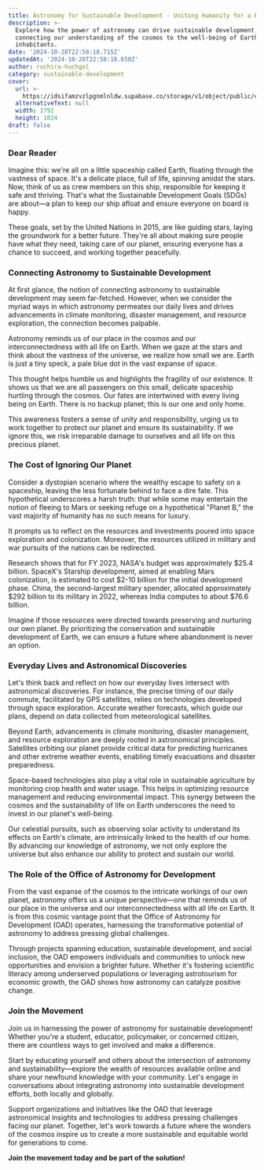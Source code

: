 ```yaml
---
title: Astronomy for Sustainable Development - Uniting Humanity for a Brighter Future
description: >-
  Explore how the power of astronomy can drive sustainable development,
  connecting our understanding of the cosmos to the well-being of Earth and its
  inhabitants.
date: '2024-10-28T22:58:18.715Z'
updatedAt: '2024-10-28T22:58:18.650Z'
author: ruchira-huchgol
category: sustainable-development
cover:
  url: >-
    https://idsifamzvzlpgnmlnldw.supabase.co/storage/v1/object/public/cms/1_sustainable_global_space_development_97af989710.webp
  alternativeText: null
  width: 1792
  height: 1024
draft: false
---
```


### Dear Reader

Imagine this: we're all on a little spaceship called Earth, floating through the vastness of space.
It's a delicate place, full of life, spinning amidst the stars. Now, think of us as crew members on
this ship, responsible for keeping it safe and thriving. That's what the Sustainable Development
Goals (SDGs) are about—a plan to keep our ship afloat and ensure everyone on board is happy.

These goals, set by the United Nations in 2015, are like guiding stars, laying the groundwork for a
better future. They're all about making sure people have what they need, taking care of our planet,
ensuring everyone has a chance to succeed, and working together peacefully.

### Connecting Astronomy to Sustainable Development

At first glance, the notion of connecting astronomy to sustainable development may seem far-fetched.
However, when we consider the myriad ways in which astronomy permeates our daily lives and drives
advancements in climate monitoring, disaster management, and resource exploration, the connection
becomes palpable.

Astronomy reminds us of our place in the cosmos and our interconnectedness with all life on Earth.
When we gaze at the stars and think about the vastness of the universe, we realize how small we are.
Earth is just a tiny speck, a pale blue dot in the vast expanse of space.

This thought helps humble us and highlights the fragility of our existence. It shows us that we are
all passengers on this small, delicate spaceship hurtling through the cosmos. Our fates are
intertwined with every living being on Earth. There is no backup planet; this is our one and only
home.

This awareness fosters a sense of unity and responsibility, urging us to work together to protect
our planet and ensure its sustainability. If we ignore this, we risk irreparable damage to ourselves
and all life on this precious planet.

### The Cost of Ignoring Our Planet

Consider a dystopian scenario where the wealthy escape to safety on a spaceship, leaving the less
fortunate behind to face a dire fate. This hypothetical underscores a harsh truth: that while some
may entertain the notion of fleeing to Mars or seeking refuge on a hypothetical "Planet B," the vast
majority of humanity has no such means for luxury.

It prompts us to reflect on the resources and investments poured into space exploration and
colonization. Moreover, the resources utilized in military and war pursuits of the nations can be
redirected.

Research shows that for FY 2023, NASA's budget was approximately $25.4 billion. SpaceX's Starship
development, aimed at enabling Mars colonization, is estimated to cost $2-10 billion for the initial
development phase. China, the second-largest military spender, allocated approximately $292 billion
to its military in 2022, whereas India computes to about $76.6 billion.

Imagine if those resources were directed towards preserving and nurturing our own planet. By
prioritizing the conservation and sustainable development of Earth, we can ensure a future where
abandonment is never an option.

### Everyday Lives and Astronomical Discoveries

Let's think back and reflect on how our everyday lives intersect with astronomical discoveries. For
instance, the precise timing of our daily commute, facilitated by GPS satellites, relies on
technologies developed through space exploration. Accurate weather forecasts, which guide our plans,
depend on data collected from meteorological satellites.

Beyond Earth, advancements in climate monitoring, disaster management, and resource exploration are
deeply rooted in astronomical principles. Satellites orbiting our planet provide critical data for
predicting hurricanes and other extreme weather events, enabling timely evacuations and disaster
preparedness.

Space-based technologies also play a vital role in sustainable agriculture by monitoring crop health
and water usage. This helps in optimizing resource management and reducing environmental impact.
This synergy between the cosmos and the sustainability of life on Earth underscores the need to
invest in our planet's well-being.

Our celestial pursuits, such as observing solar activity to understand its effects on Earth's
climate, are intrinsically linked to the health of our home. By advancing our knowledge of
astronomy, we not only explore the universe but also enhance our ability to protect and sustain our
world.

### The Role of the Office of Astronomy for Development

From the vast expanse of the cosmos to the intricate workings of our own planet, astronomy offers us
a unique perspective—one that reminds us of our place in the universe and our interconnectedness
with all life on Earth. It is from this cosmic vantage point that the Office of Astronomy for
Development (OAD) operates, harnessing the transformative potential of astronomy to address pressing
global challenges.

Through projects spanning education, sustainable development, and social inclusion, the OAD empowers
individuals and communities to unlock new opportunities and envision a brighter future. Whether it's
fostering scientific literacy among underserved populations or leveraging astrotourism for economic
growth, the OAD shows how astronomy can catalyze positive change.

### Join the Movement

Join us in harnessing the power of astronomy for sustainable development! Whether you're a student,
educator, policymaker, or concerned citizen, there are countless ways to get involved and make a
difference.

Start by educating yourself and others about the intersection of astronomy and
sustainability—explore the wealth of resources available online and share your newfound knowledge
with your community. Let's engage in conversations about integrating astronomy into sustainable
development efforts, both locally and globally.

Support organizations and initiatives like the OAD that leverage astronomical insights and
technologies to address pressing challenges facing our planet. Together, let's work towards a future
where the wonders of the cosmos inspire us to create a more sustainable and equitable world for
generations to come.

**Join the movement today and be part of the solution!**



